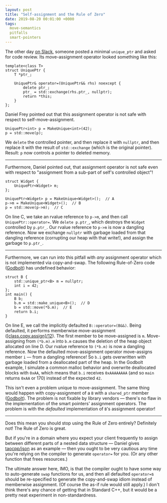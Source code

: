 ```yaml
---
layout: post
title: "Self-assignment and the Rule of Zero"
date: 2019-08-20 00:01:00 +0000
tags:
  move-semantics
  pitfalls
  smart-pointers
---
```


The other day [on Slack](https://cpplang.slack.com/archives/C21PKDHSL/p1565799396205900),
someone posted a minimal `unique_ptr` and asked for code review.
Its move-assignment operator looked something like this:

    template<class T>
    struct UniquePtr {
        T *ptr_;

        UniquePtr& operator=(UniquePtr&& rhs) noexcept {
            delete ptr_;
            ptr_ = std::exchange(rhs.ptr_, nullptr);
            return *this;
        }
    };

Daniel Frey pointed out that this assignment operator is not safe with respect to
self-move-assignment.

    UniquePtr<int> p = MakeUnique<int>(42);
    p = std::move(p);

We `delete` the controlled pointer, and then replace it with `nullptr`, and then replace
it with the result of `std::exchange` (which is the original pointer). Result: `p` now
controls a pointer to deleted memory.

----

Furthermore, Daniel pointed out, that assignment operator is not safe even with respect to
"assignment from a sub-part of self's controlled object"!

    struct Widget {
        UniquePtr<Widget> m;
    };

    UniquePtr<Widget> p = MakeUnique<Widget>();  // A
    p->m = MakeUnique<Widget>();  // B
    p = std::move(p->m);  // C

On line C, we take an rvalue reference to `p->m`, and then call `UniquePtr::operator=`.
We `delete p.ptr_`, which destroys the `Widget` controlled by `p.ptr_`. Our rvalue reference
to `p->m` is now a dangling reference. Now we exchange `nullptr` with garbage loaded from
that dangling reference (corrupting our heap with that write!), and assign the garbage to `p.ptr_`.

----

Furthermore, we can run into this pitfall with _any_ assignment operator which is not implemented
via copy-and-swap. The following Rule-of-Zero code ([Godbolt](https://godbolt.org/z/fKx4KjrPf))
has undefined behavior:

    struct B {
        std::unique_ptr<B> m = nullptr;
        int i = 42;
    };
    int main() {
        B b;
        b.m = std::make_unique<B>();  // D
        b = std::move(*b.m);  // E
        return b.i;
    }

On line E, we call the implicitly defaulted `B::operator=(B&&)`. Being defaulted, it performs
memberwise move-assignment ([[class.copy.assign]/12](http://eel.is/c++draft/class.copy.assign#12)).
The first member to be move-assigned is `m`. Move-assigning from `(*b.m).m` into `b.m` causes
the deletion of the heap object allocated on line D. Our rvalue reference to `(*b.m)` is now a
dangling reference. Now the defaulted move-assignment operator move-assigns member `i` — from a
dangling reference! So `b.i` gets overwritten with garbage loaded from a deallocated part of the
heap. In the Godbolt example, I simulate a common malloc behavior and overwrite deallocated
blocks with `0xAA`, which means that `b.i` receives `0xAAAAAAAA` (and so `main` returns
`0xAA` or 170) instead of the expected `42`.

This isn't even a problem unique to move-assignment. The same thing would happen with
copy-assignment of a `B` with a `shared_ptr` member ([Godbolt](https://godbolt.org/z/fY9b71Thb)).
The problem is not fixable by library vendors — there's no flaw in the implementation
of the smart pointers' assignment operators. The problem is with the _defaulted_ implementation
of `B`'s assignment operator!

----

Does this mean you should stop using the Rule of Zero entirely? Definitely not! The Rule of Zero
is great.

But if you're in a domain where you expect your client frequently to assign between different
parts of a nested data structure — Daniel gives [taocpp/json](https://github.com/taocpp/json)
as an example — then you ought to be very cautious any time you're relying on the compiler to
generate `operator=` for you. (Or any other function that frees resources.)

The ultimate answer here, IMO, is that the compiler ought to have some way to auto-generate `swap`
functions for us, and then all defaulted `operator=`s should be re-specified to generate the copy-and-swap
idiom instead of memberwise assignment. (Of course the as-if rule would still apply.)
I don't think there's any chance of getting that in Standard C++, but it would be a pretty
neat experiment in non-standardness.
